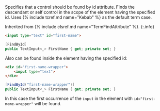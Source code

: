 Specifies that a control should be found by id attribute. Finds the descendant or self control in the scope of the element having the specified id. Uses {% include tcref.md name="Kebab" %} as the default term case.

Inherited from {% include clsref.md name="TermFindAttribute" %}.
{:.info}

```html
<input type="text" id="first-name">
```
```cs
[FindById]
public TextInput<_> FirstName { get; private set; }
```

Also can be found inside the element having the specified id:

```html
<div id="first-name-wrapper">
    <input type="text">
</div>
```
```cs
[FindById("first-name-wrapper")]
public TextInput<_> FirstName { get; private set; }
```

In this case the first occurrence of the `input` in the element with `id="first-name-wrapper"` will be found.